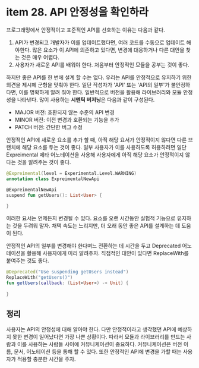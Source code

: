 # item 28. API 안정성을 확인하라
프로그래밍에서 안정적이고 표준적인 API를 선호하는 이유는 다음과 같다.
1. API가 변경되고 개발자가 이를 업데이트했다면, 여러 코드를 수동으로 업데이트 해야한다. 많은 요소가 이 API에 의존하고 있다면, 변경에 대응하거나 다른 대안을 찾는 것은 매우 어렵다.
2. 사용자가 새로운 API를 배워야 한다. 처음부터 안정적인 모듈을 공부는 것이 좋다.

하지만 좋은 API를 한 번에 설계 할 수는 없다. 우리는 API를 안정적으로 유지하기 위한 의견을 제시헤 군형을 맞춰야 한다. 
일단 작성자가 'API' 또는 'API의 일부'가 불안정하다면, 이를 명확하게 알려 줘야 한다. 일반적으로 버전을 활용해 라이브러리와 모듈 안정성을 나타낸다.
많이 사용하는 **시멘틱 버저닝**은 다음과 같이 구성된다.
* MAJOR 버전: 호환되지 않는 수준의 API 변경
* MINOR 버전: 이전 변경과 호환되는 기능을 추가
* PATCH 버전: 간단한 버그 수정  

안정적인 API에 새로운 요소를 추가 할 때, 아직 해당 요서가 안정적이지 않다면 다른 브랜치에 해당 요소를 두는 것이 좋다. 
일부 사용자가 이를 사용하도록 허용하려면 일단 Expreimental 메타 어노테이션을 사용해 사용자에게 아직 해당 요소가 안정적이지 않다는 것을 알려주는 것이 좋다.

```kotlin
@Expreimental(level = Experimental.Level.WARNING)
annotation class ExpreimentalNewApi

@ExpreimentalNewApi
suspend fun getUsers(): List<User> {
    
}
```
이러한 요서는 언제든지 변경될 수 있다. 요소를 오랜 시간동안 실험적 기능으로 유지하는 것을 두려워 말자. 채택 속도는 느리지만, 더 오래 동안 좋은 API를 설계하는 데 도움이 된다. 

안정적인 API의 일부를 변경해야 한다며느 전환하는 데 시간을 두고 Deprecated 어노테이션을 활용해 사용자에게 미리 알려주자. 
직접적인 대안이 있다면 ReplaceWith를 붙여주는 것도 좋다.
```kotlin
@Deprecated("Use suspending getUsers instead")
ReplaceWith("getUsers()")
fun getUsers(callback: (List<User>) -> Unit) {
    
}
```

## 정리
사용자는 API의 안정성에 대해 알아야 한다. 다만 안정적이라고 생각했던 API에 예상하지 못한 변경이 일어났다면 가장 나쁜 상황이다. 
따라서 모듈과 라이브러리를 만드는 사람과 이를 사용하는 사람들 사이에 커뮤니케이션이 중요하다. 
커뮤니케이션은 버전 이름, 문서, 어노테이션 등을 통해 할 수 있다. 
또한 안정적인 API에 변경을 가할 때는 사용자가 적용할 충분한 시간을 주자.

